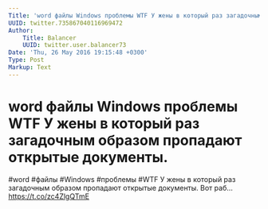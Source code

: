 ```yaml
---
Title: 'word файлы Windows проблемы WTF У жены в который раз загадочным образом пропадают открытые документы.'
UUID: twitter.735867040116969472
Author:
    Title: Balancer
    UUID: twitter.user.balancer73
Date: 'Thu, 26 May 2016 19:15:48 +0300'
Type: Post
Markup: Text
---
```


# word файлы Windows проблемы WTF У жены в который раз загадочным образом пропадают открытые документы.

#word #файлы #Windows #проблемы #WTF У жены в который раз
загадочным образом пропадают открытые документы. Вот раб…
https://t.co/zc4ZlgQTmE